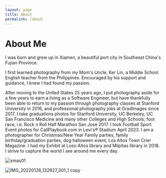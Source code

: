 ```yaml
---
layout: page
title: About
permalink: /about
---
```


<h1><b>About Me</b></h1>

I was born and grew up in Xiamen, a beautiful port city in Southeast China's Fujian Province.

I first learned photography from my Mom's Uncle, Ker Lin, a Middle School English teacher from the Philippines. Encouraged by his support and guidance, I knew I had found my passion.

After moving to the United States 25 years ago, I put photography aside for a few years to earn a living as a Software Engineer, but have thankfully been able to return to my passion through photography classes at Stanford University in 2016, and professional photography jobs at GradImages since 2017. I take graduations photos for Stanford University, UC Berkeley, UC San Francisco Medicine and many other Colleges and High Schools; foot race, i.e. Rock n Roll Half Marathon San Jose 2017. I took Football Sport Event photos for CallPlaybook.com in Levi's® Stadium April 2023. I am a photographer for Christmas/New Year Family parties, family birthday/graduation parties, dog halloween event, Los Altos Town Crier Magazine. I had my Exhibit at Loso Altos  library and Milpitas library in 2018. I strive to capture the world I see around me every day.

![xmas01](https://github.com/kathybeyer/kathybeyer.github.io/assets/121460653/30a7629d-dd51-42a0-8736-9639fa0b1743)

![IMG_20220126_132827_001_1 copy](https://github.com/kathybeyer/kathybeyer.github.io/assets/121460653/460842d6-a94a-4bfc-94fd-94dc0a9b1998)
